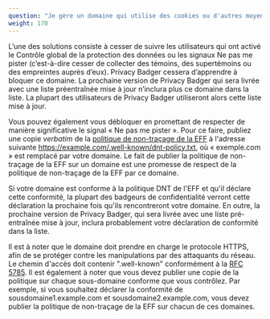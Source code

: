 ```yaml
---
question: "Je gère un domaine qui utilise des cookies ou d'autres moyens de suivi. Comment puis-je empêcher Privacy Badger de me bloquer ?"
weight: 170
---
```


L’une des solutions consiste à cesser de suivre les utilisateurs qui ont activé le Contrôle global de la protection des données ou les signaux Ne pas me pister (c’est-à-dire cesser de collecter des témoins, des supertémoins ou des empreintes auprès d’eux). Privacy Badger cessera d’apprendre à bloquer ce domaine. La prochaine version de Privacy Badger qui sera livrée avec une liste préentraînée mise à jour n’inclura plus ce domaine dans la liste. La plupart des utilisateurs de Privacy Badger utiliseront alors cette liste mise à jour.

Vous pouvez également vous débloquer en promettant de respecter de manière significative le signal « Ne pas me pister ». Pour ce faire, publiez une copie _verbatim_ de la [politique de non-traçage de la EFF](https://www.eff.org/dnt-policy) à l'adresse suivante https://example.com/.well-known/dnt-policy.txt, où « exemple.com » est remplacé par votre domaine. Le fait de publier la politique de non-traçage de la EFF sur un domaine est une promesse de respect de la politique de non-traçage de la EFF par ce domaine.

Si votre domaine est conforme à la politique DNT de l'EFF et qu'il déclare cette conformité, la plupart des badgeurs de confidentialité verront cette déclaration la prochaine fois qu'ils rencontreront votre domaine. En outre, la prochaine version de Privacy Badger, qui sera livrée avec une liste pré-entraînée mise à jour, inclura probablement votre déclaration de conformité dans la liste.

Il est à noter que le domaine doit prendre en charge le protocole HTTPS, afin de se protéger contre les manipulations par des attaquants du réseau. Le chemin d'accès doit contenir ".well-known" conformément à la [RFC 5785](https://tools.ietf.org/html/rfc5785). Il est également à noter que vous devez publier une copie de la politique sur chaque sous-domaine conforme que vous contrôlez. Par exemple, si vous souhaitez déclarer la conformité de sousdomaine1.example.com et sousdomaine2.example.com, vous devez publier la politique de non-traçage de la EFF sur chacun de ces domaines.
